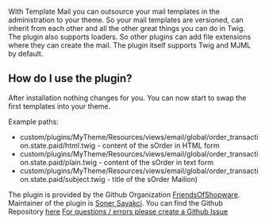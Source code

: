 With Template Mail you can outsource your mail templates in the administration to your theme. 
So your mail templates are versioned, can inherit from each other and all the other great things you can do in Twig. 
The plugin also supports loaders. So other plugins can add file extensions where they can create the mail.
The plugin itself supports Twig and MJML by default.

## How do I use the plugin?

After installation nothing changes for you. You can now start to swap the first templates into your theme.

Example paths:

* custom/plugins/MyTheme/Resources/views/email/global/order_transaction.state.paid/html.twig - content of the sOrder in HTML form
* custom/plugins/MyTheme/Resources/views/email/global/order_transaction.state.paid/plain.twig - content of the sOrder in text form
* custom/plugins/MyTheme/Resources/views/email/global/order_transaction.state.paid/subject.twig - title of the sOrder Mailion)

The plugin is provided by the Github Organization [FriendsOfShopware](https://github.com/FriendsOfShopware/).
Maintainer of the plugin is [Soner Sayakci](https://github.com/shyim).
You can find the Github Repository [here](https://github.com/FriendsOfShopware/FroshPlatformAdminer)
[For questions / errors please create a Github Issue](https://github.com/FriendsOfShopware/FroshPlatformAdminer/issues/new)
